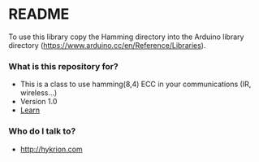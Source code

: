 # README #

To use this library copy the Hamming directory into the Arduino library directory (https://www.arduino.cc/en/Reference/Libraries).

### What is this repository for? ###

* This is a class to use hamming(8,4) ECC in your communications (IR, wireless...)
* Version 1.0
* [Learn](http://hykrion.com/arduino/hamming-8-4.html)

### Who do I talk to? ###

* http://hykrion.com